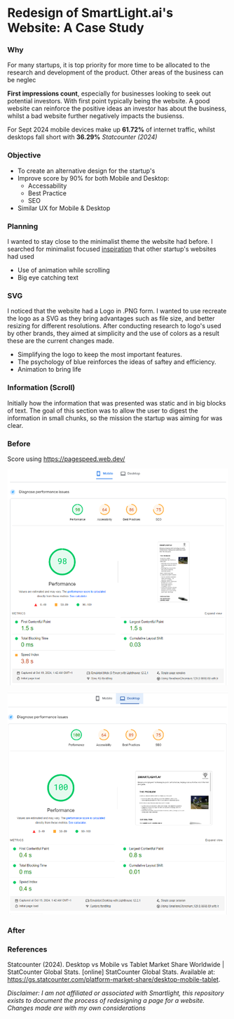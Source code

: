 # Redesign of SmartLight.ai's Website: A Case Study
### Why 
For many startups, it is top priority for more time to be allocated to the research and development of the product. Other areas of the business can be neglec

**First impressions count**, especially for businesses looking to seek out potential investors. With first point typically being the website. A good website can reinforce the positive ideas an investor has about the business, whilst a bad website further negatively impacts the busienss. 

For Sept 2024 mobile devices make up **61.72%** of internet traffic, whilst desktops fall short with **36.29%** *Statcounter (2024)* 

### Objective
- To create an alternative design for the startup's 
- Improve score by 90% for both Mobile and Desktop:
  - Accessability
  - Best Practice
  - SEO 
- Similar UX for Mobile & Desktop 

### Planning
I wanted to stay close to the minimalist theme the website had before.
I searched for minimalist focused [inspiration](https://minimal.gallery/tag/startup/) that other startup's websites had used  

- Use of animation while scrolling
- Big eye catching text

### SVG
I noticed that the website had a Logo in .PNG form. I wanted to use recreate the logo as a SVG as they bring advantages such as file size, and better resizing for different resolutions.
After conducting research to logo's used by other brands, they aimed at simplicity and the use of colors as a result these are the current changes made.
- Simplifying the logo to keep the most important features.
- The psychology of blue reinforces the ideas of saftey and efficiency.
- Animation to bring life

### Information (Scroll)
Initially how the information that was presented was static and in big blocks of text.
The goal of this section was to allow the user to digest the information in small chunks, so the mission the startup was aiming for was clear. 




### Before
Score using https://pagespeed.web.dev/

![Mobile Score for website before redesign](/readme-images/before-mobile-insights.png "Mobile Score")

![Desktop Score for website before redesign](/readme-images/before-desktop-insights.png "Desktop Score")

### After





### References 


Statcounter (2024). Desktop vs Mobile vs Tablet Market Share Worldwide | StatCounter Global Stats. [online] StatCounter Global Stats. Available at: https://gs.statcounter.com/platform-market-share/desktop-mobile-tablet.

*Disclaimer: I am not affiliated or associated with Smartlight, this repository exists to document the process of redesigning a page for a website. Changes made are with my own considerations*